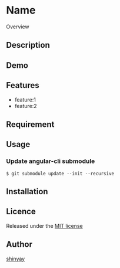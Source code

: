 # Name

Overview

## Description

## Demo

## Features

- feature:1
- feature:2

## Requirement

## Usage

### Update angular-cli submodule

```
$ git submodule update --init --recursive
```

## Installation

## Licence

Released under the [MIT license](https://gist.githubusercontent.com/shinyay/56e54ee4c0e22db8211e05e70a63247e/raw/44f0f4de510b4f2b918fad3c91e0845104092bff/LICENSE)

## Author

[shinyay](https://github.com/shinyay)
